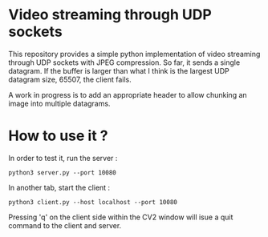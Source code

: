 # Video streaming through UDP sockets

This repository provides a simple python implementation of video streaming through UDP sockets with JPEG compression. So far, it sends a single datagram. If the buffer is larger than what I think is the largest UDP datagram size, 65507, the client fails. 

A work in progress is to add an appropriate header to allow chunking an image into multiple datagrams.

# How to use it ?

In order to test it, run the server :

    python3 server.py --port 10080 

In another tab, start the client :

    python3 client.py --host localhost --port 10080

Pressing 'q' on the client side within the CV2 window will isue a quit command to the client and server.


